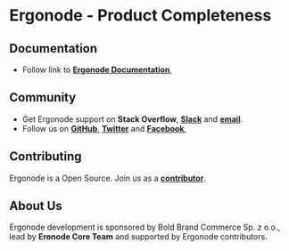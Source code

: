 # Ergonode - Product Completeness

## Documentation

* Follow link to  [**Ergonode Documentation**](https://docs.ergonode.com),

## Community

* Get Ergonode support on **Stack Overflow**, [**Slack**](https://ergonode.slack.com) and [**email**](team@ergonode.com).
* Follow us on [**GitHub**](https://github.com/ergonode), [**Twitter**](https://twitter.com/ergonode) and [**Facebook**](https://www.facebook.com/ergonode),  

## Contributing

Ergonode is a Open Source. Join us as a [**contributor**](https://docs.ergonode.com/contribution). 

## About Us

Ergonode development is sponsored by Bold Brand Commerce Sp. z o.o., lead by **Eronode Core Team** and supported by Ergonode contributors. 

